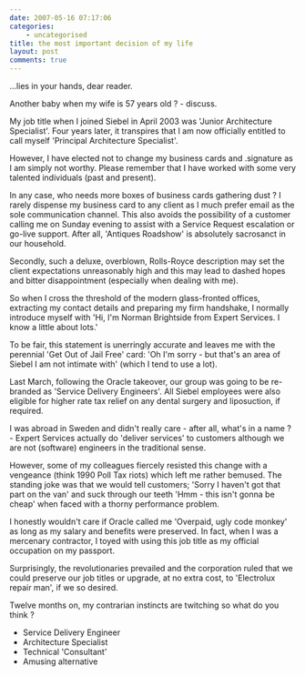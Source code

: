 ```yaml
---
date: 2007-05-16 07:17:06
categories:
    - uncategorised
title: the most important decision of my life
layout: post
comments: true
---
```

...lies in your hands, dear reader.

Another baby when my wife is 57 years old ? - discuss.

My job title when I joined Siebel in April 2003 was 'Junior Architecture
Specialist'. Four years later, it transpires that I am now officially
entitled to call myself 'Principal Architecture Specialist'.

However, I have elected not to change my business cards and .signature
as I am simply not worthy. Please remember that I have worked with some
very talented individuals (past and present).

In any case, who needs more boxes of business cards gathering dust ? I
rarely dispense my business card to any client as I much prefer email as
the sole communication channel. This also avoids the possibility of a
customer calling me on Sunday evening to assist with a Service Request
escalation or go-live support. After all, 'Antiques Roadshow' is
absolutely sacrosanct in our household.

Secondly, such a deluxe, overblown, Rolls-Royce description may set the
client expectations unreasonably high and this may lead to dashed hopes
and bitter disappointment (especially when dealing with me).

So when I cross the threshold of the modern glass-fronted offices,
extracting my contact details and preparing my firm handshake, I
normally introduce myself with 'Hi, I'm Norman Brightside from Expert
Services. I know a little about lots.'

To be fair, this statement is unerringly accurate and leaves me with the
perennial 'Get Out of Jail Free' card: 'Oh I'm sorry - but that's an
area of Siebel I am not intimate with' (which I tend to use a lot).

Last March, following the Oracle takeover, our group was going to be
re-branded as 'Service Delivery Engineers'. All Siebel employees were
also eligible for higher rate tax relief on any dental surgery and
liposuction, if required.

I was abroad in Sweden and didn't really care - after all, what's in a
name ? - Expert Services actually do 'deliver services' to customers
although we are not (software) engineers in the traditional sense.

However, some of my colleagues fiercely resisted this change with a
vengeance (think 1990 Poll Tax riots) which left me rather bemused. The
standing joke was that we would tell customers; 'Sorry I haven't got
that part on the van' and suck through our teeth 'Hmm - this isn't gonna
be cheap' when faced with a thorny performance problem.

I honestly wouldn't care if Oracle called me 'Overpaid, ugly code
monkey' as long as my salary and benefits were preserved. In fact, when
I was a mercenary contractor, I toyed with using this job title as my
official occupation on my passport.

Surprisingly, the revolutionaries prevailed and the corporation ruled
that we could preserve our job titles or upgrade, at no extra cost, to
'Electrolux repair man', if we so desired.

Twelve months on, my contrarian instincts are twitching so what do you
think ?

-   Service Delivery Engineer
-   Architecture Specialist
-   Technical 'Consultant'
-   Amusing alternative

